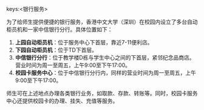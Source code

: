 keys:<银行服务>


为了给师生提供便捷的银行服务，香港中文大学（深圳）在校园内设立了多台自动柜员机和一家中信银行分行。具体位置如下：

1. **上园自动柜员机**：位于服务中心下首层，靠近7-11便利店。
2. **下园自动柜员机**：位于TD下首层。
3. **中信银行分行**：位于教学楼D栋与学生中心之间的下首层，紧邻纪念品商店。营业时间为周一至周五，上午9:00至下午17:00。
4. **校园卡服务中心**：位于中信银行分行内，同样的营业时间为周一至周五，上午9:00至下午17:00。

师生可在上述地点办理各类银行业务，如取款、存款、转账等。同时，校园卡服务中心还提供校园卡的办理、挂失、充值等服务。